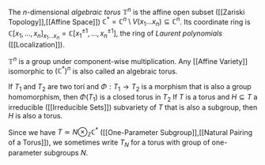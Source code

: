 The $n$-dimensional *algebraic torus* $\mathbb{T}^n$ is the affine open subset ([[Zariski Topology]],[[Affine Space]]) $\mathbb{C}^* = \mathbb{C}^n \setminus V(x_1\dots x_n) \subseteq \mathbb{C}^n$.
Its coordinate ring is $\mathbb{C}[x_1,\dots,x_n]_{x_1\dots x_n} = \mathbb{C}[x_1^{\pm 1},\dots, x_n^{\pm 1}]$, the ring of *Laurent polynomials* ([[Localization]]).

$\mathbb{T}^n$ is a group under component-wise multiplication.
Any [[Affine Variety]] isomorphic to $(\mathbb{C}^*)^n$ is also called an algebraic torus.

If $T_1$ and $T_2$ are two tori and $\Phi : T_1\rightarrow T_2$ is a morphism that is also a group homomorphism, then $\Phi(T_1)$ is a closed torus in $T_2$
If $T$ is a torus and $H\subseteq T$ a irreducible ([[Irreducible Sets]]) subvariety of $T$ that is also a subgroup, then $H$ is also a torus.

Since we have $T\simeq N\otimes_{\mathbb{Z}} \mathbb{C}^*$ ([[One-Parameter Subgroup]],[[Natural Pairing of a Torus]]), we sometimes write $T_N$ for a torus with group of one-parameter subgroups $N$.

